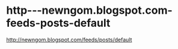 http---newngom.blogspot.com-feeds-posts-default
===============================================

http://newngom.blogspot.com/feeds/posts/default
